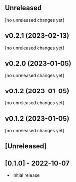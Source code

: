 ## Unreleased
[no unreleased changes yet]

## v0.2.1 (2023-02-13)
[no unreleased changes yet]

## v0.2.0 (2023-01-05)
[no unreleased changes yet]

## v0.1.2 (2023-01-05)
[no unreleased changes yet]

## v0.1.2 (2023-01-05)
[no unreleased changes yet]

## [Unreleased]

## [0.1.0] - 2022-10-07

- Initial release
